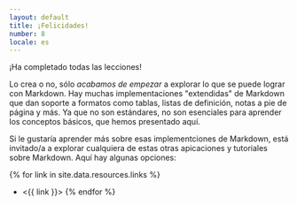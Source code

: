 ```yaml
---
layout: default
title: ¡Felicidades!
number: 8
locale: es
---
```


¡Ha completado todas las lecciones!

Lo crea o no, sólo _acabamos de empezar_ a explorar lo que se puede lograr con Markdown.
Hay muchas implementaciones "extendidas" de Markdown que dan soporte a
formatos como tablas, listas de definición, notas a pie de página y más.
Ya que no son estándares, no son esenciales para aprender los conceptos básicos, que hemos presentado aquí.

Si le gustaría aprender más sobre esas implementciones de Markdown, está invitado/a
a explorar cualquiera de estas otras apicaciones y tutoriales sobre Markdown. Aquí hay algunas opciones:

{% for link in site.data.resources.links %}
* <{{ link }}>
{% endfor %}
